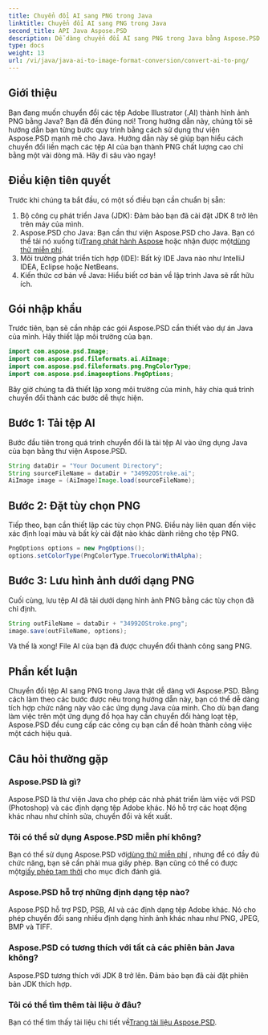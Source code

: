 ```yaml
---
title: Chuyển đổi AI sang PNG trong Java
linktitle: Chuyển đổi AI sang PNG trong Java
second_title: API Java Aspose.PSD
description: Dễ dàng chuyển đổi AI sang PNG trong Java bằng Aspose.PSD với hướng dẫn này. Tìm hiểu cách tải, đặt tùy chọn và lưu tệp AI của bạn dưới dạng hình ảnh PNG một cách dễ dàng.
type: docs
weight: 13
url: /vi/java/java-ai-to-image-format-conversion/convert-ai-to-png/
---
```

## Giới thiệu
Bạn đang muốn chuyển đổi các tệp Adobe Illustrator (.AI) thành hình ảnh PNG bằng Java? Bạn đã đến đúng nơi! Trong hướng dẫn này, chúng tôi sẽ hướng dẫn bạn từng bước quy trình bằng cách sử dụng thư viện Aspose.PSD mạnh mẽ cho Java. Hướng dẫn này sẽ giúp bạn hiểu cách chuyển đổi liền mạch các tệp AI của bạn thành PNG chất lượng cao chỉ bằng một vài dòng mã. Hãy đi sâu vào ngay!
## Điều kiện tiên quyết
Trước khi chúng ta bắt đầu, có một số điều bạn cần chuẩn bị sẵn:
1. Bộ công cụ phát triển Java (JDK): Đảm bảo bạn đã cài đặt JDK 8 trở lên trên máy của mình.
2.  Aspose.PSD cho Java: Bạn cần thư viện Aspose.PSD cho Java. Bạn có thể tải nó xuống từ[Trang phát hành Aspose](https://releases.aspose.com/psd/java/) hoặc nhận được một[dùng thử miễn phí](https://releases.aspose.com/).
3. Môi trường phát triển tích hợp (IDE): Bất kỳ IDE Java nào như IntelliJ IDEA, Eclipse hoặc NetBeans.
4. Kiến thức cơ bản về Java: Hiểu biết cơ bản về lập trình Java sẽ rất hữu ích.
## Gói nhập khẩu
Trước tiên, bạn sẽ cần nhập các gói Aspose.PSD cần thiết vào dự án Java của mình. Hãy thiết lập môi trường của bạn.
```java
import com.aspose.psd.Image;
import com.aspose.psd.fileformats.ai.AiImage;
import com.aspose.psd.fileformats.png.PngColorType;
import com.aspose.psd.imageoptions.PngOptions;
```
Bây giờ chúng ta đã thiết lập xong môi trường của mình, hãy chia quá trình chuyển đổi thành các bước dễ thực hiện.
## Bước 1: Tải tệp AI
Bước đầu tiên trong quá trình chuyển đổi là tải tệp AI vào ứng dụng Java của bạn bằng thư viện Aspose.PSD.
```java
String dataDir = "Your Document Directory"; 
String sourceFileName = dataDir + "34992OStroke.ai";       
AiImage image = (AiImage)Image.load(sourceFileName);
```
## Bước 2: Đặt tùy chọn PNG
Tiếp theo, bạn cần thiết lập các tùy chọn PNG. Điều này liên quan đến việc xác định loại màu và bất kỳ cài đặt nào khác dành riêng cho tệp PNG.
```java
PngOptions options = new PngOptions();
options.setColorType(PngColorType.TruecolorWithAlpha);
```
## Bước 3: Lưu hình ảnh dưới dạng PNG
Cuối cùng, lưu tệp AI đã tải dưới dạng hình ảnh PNG bằng các tùy chọn đã chỉ định.
```java
String outFileName = dataDir + "34992OStroke.png";
image.save(outFileName, options);
```
Và thế là xong! File AI của bạn đã được chuyển đổi thành công sang PNG.
## Phần kết luận
Chuyển đổi tệp AI sang PNG trong Java thật dễ dàng với Aspose.PSD. Bằng cách làm theo các bước được nêu trong hướng dẫn này, bạn có thể dễ dàng tích hợp chức năng này vào các ứng dụng Java của mình. Cho dù bạn đang làm việc trên một ứng dụng đồ họa hay cần chuyển đổi hàng loạt tệp, Aspose.PSD đều cung cấp các công cụ bạn cần để hoàn thành công việc một cách hiệu quả.
## Câu hỏi thường gặp
### Aspose.PSD là gì?
Aspose.PSD là thư viện Java cho phép các nhà phát triển làm việc với PSD (Photoshop) và các định dạng tệp Adobe khác. Nó hỗ trợ các hoạt động khác nhau như chỉnh sửa, chuyển đổi và kết xuất.
### Tôi có thể sử dụng Aspose.PSD miễn phí không?
 Bạn có thể sử dụng Aspose.PSD với[dùng thử miễn phí](https://releases.aspose.com/) , nhưng để có đầy đủ chức năng, bạn sẽ cần phải mua giấy phép. Bạn cũng có thể có được một[giấy phép tạm thời](https://purchase.aspose.com/temporary-license/) cho mục đích đánh giá.
### Aspose.PSD hỗ trợ những định dạng tệp nào?
Aspose.PSD hỗ trợ PSD, PSB, AI và các định dạng tệp Adobe khác. Nó cho phép chuyển đổi sang nhiều định dạng hình ảnh khác nhau như PNG, JPEG, BMP và TIFF.
### Aspose.PSD có tương thích với tất cả các phiên bản Java không?
Aspose.PSD tương thích với JDK 8 trở lên. Đảm bảo bạn đã cài đặt phiên bản JDK thích hợp.
### Tôi có thể tìm thêm tài liệu ở đâu?
 Bạn có thể tìm thấy tài liệu chi tiết về[Trang tài liệu Aspose.PSD](https://reference.aspose.com/psd/java/).